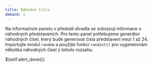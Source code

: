 ```yaml
---  
title: Náhodná čísla  
demand: 1  
---  
```


Na informačním panelu v předsálí divadla se zobrazují informace o náhodných
představeních. Pro tento panel potřebujeme generátor náhodných čísel, který
bude generovat čísla představení mezi 1 až 24. Importujte modul `random` a
použijte funkci `randint()` pro vygenerování několika náhodných čísel z tohoto
rozsahu.

${self.alert_done()}

